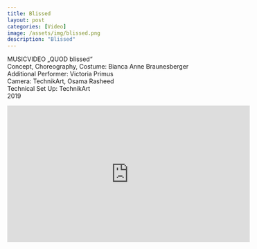 ```yaml
---
title: Blissed
layout: post
categories: [Video]
image: /assets/img/blissed.png
description: "Blissed"
---
```


MUSICVIDEO „QUOD blissed“  
Concept, Choreography, Costume: Bianca Anne Braunesberger  
Additional Performer: Victoria Primus  
Camera: TechnikArt, Osama Rasheed  
Technical Set Up: TechnikArt  
2019  

<iframe width="560" height="315" src="https://www.youtube.com/embed/Z_ROFI-RR8g" title="YouTube video player" frameborder="0" allow="accelerometer; autoplay; clipboard-write; encrypted-media; gyroscope; picture-in-picture" allowfullscreen></iframe>
